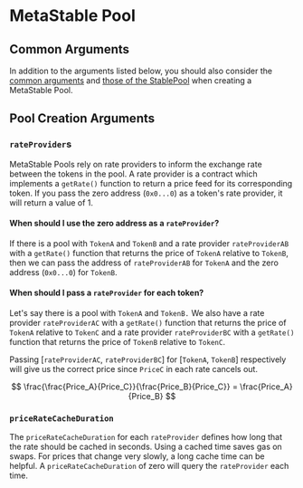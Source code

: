 # MetaStable Pool

## Common Arguments

In addition to the arguments listed below, you should also consider the [common arguments](./#common-arguments) and [those of the StablePool](stablepool.md) when creating a MetaStable Pool.&#x20;

## Pool Creation Arguments

### `rateProvider`s

MetaStable Pools rely on rate providers to inform the exchange rate between the tokens in the pool. A rate provider is a contract which implements a `getRate()` function to return a price feed for its corresponding token. If you pass the zero address (`0x0...0`) as a token's rate provider, it will return a value of 1.&#x20;

#### When should I use the zero address as a `rateProvider`?

If there is a pool with `TokenA` and `TokenB` and a rate provider `rateProviderAB` with a `getRate()` function that returns the price of `TokenA` relative to `TokenB`, then we can pass the address of `rateProviderAB` for `TokenA` and the zero address (`0x0...0`) for `TokenB`.&#x20;

#### When should I pass a `rateProvider` for each token?

Let's say there is a pool with `TokenA` and `TokenB.` We also have a rate provider `rateProviderAC` with a `getRate()` function that returns the price of `TokenA` relative to `TokenC` and a rate provider `rateProviderBC` with a `getRate()` function that returns the price of `TokenB` relative to `TokenC`.

Passing \[`rateProviderAC`, `rateProviderBC`] for \[`TokenA`, `TokenB`] respectively will give us the correct price since `PriceC` in each rate cancels out.

$$
\frac{\frac{Price_A}{Price_C}}{\frac{Price_B}{Price_C}} = \frac{Price_A}{Price_B}
$$

### `priceRateCacheDuration`

The `priceRateCacheDuration` for each `rateProvider` defines how long that the rate should be cached in seconds. Using a cached time saves gas on swaps. For prices that change very slowly, a long cache time can be helpful. A `priceRateCacheDuration` of zero will query the `rateProvider` each time. &#x20;

